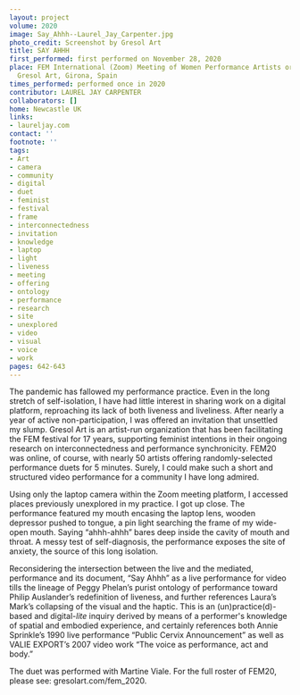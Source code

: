 ```yaml
---
layout: project
volume: 2020
image: Say_Ahhh--Laurel_Jay_Carpenter.jpg
photo_credit: Screenshot by Gresol Art
title: SAY AHHH
first_performed: first performed on November 28, 2020
place: FEM International (Zoom) Meeting of Women Performance Artists organized by
  Gresol Art, Girona, Spain
times_performed: performed once in 2020
contributor: LAUREL JAY CARPENTER
collaborators: []
home: Newcastle UK
links:
- laureljay.com
contact: ''
footnote: ''
tags:
- Art
- camera
- community
- digital
- duet
- feminist
- festival
- frame
- interconnectedness
- invitation
- knowledge
- laptop
- light
- liveness
- meeting
- offering
- ontology
- performance
- research
- site
- unexplored
- video
- visual
- voice
- work
pages: 642-643
---
```



The pandemic has fallowed my performance practice. Even in the long stretch of self-isolation, I have had little interest in sharing work on a digital platform, reproaching its lack of both liveness and liveliness. After nearly a year of active non-participation, I was offered an invitation that unsettled my slump. Gresol Art is an artist-run organization that has been facilitating the FEM festival for 17 years, supporting feminist intentions in their ongoing research on interconnectedness and performance synchronicity. FEM20 was online, of course, with nearly 50 artists offering randomly-selected performance duets for 5 minutes. Surely, I could make such a short and structured video performance for a community I have long admired. 

Using only the laptop camera within the Zoom meeting platform, I accessed places previously unexplored in my practice. I got up close. The performance featured my mouth encasing the laptop lens, wooden depressor pushed to tongue, a pin light searching the frame of my wide-open mouth. Saying “ahhh-ahhh” bares deep inside the cavity of mouth and throat. A messy test of self-diagnosis, the performance exposes the site of anxiety, the source of this long isolation.

Reconsidering the intersection between the live and the mediated, performance and its document, “Say Ahhh” as a live performance for video tills the lineage of Peggy Phelan’s purist ontology of performance toward Philip Auslander’s redefinition of liveness, and further references Laura’s Mark’s collapsing of the visual and the haptic. This is an (un)practice(d)-based and digital-*lite* inquiry derived by means of a performer's knowledge of spatial and embodied experience, and certainly references both Annie Sprinkle’s 1990 live performance “Public Cervix Announcement” as well as VALIE EXPORT’s 2007 video work “The voice as performance, act and body.” 

The duet was performed with Martine Viale. For the full roster of FEM20, please see: gresolart.com/fem_2020.
